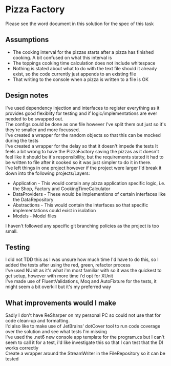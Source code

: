 # Pizza Factory

Please see the word document in this solution for the spec of this task

## Assumptions

-	The cooking interval for the pizzas starts after a pizza has finished cooking. A bit confused on what this interval is
-	The toppings cooking time calculation does not include whitespace
-	Nothing is stated about what to do with the text file should it already exist, so the code currently just appends to an existing file
-	That writing to the console when a pizza is written to a file is OK

## Design notes
I've used dependency injection and interfaces to register everything as it provides good flexiblity for testing and if logic/implementations are ever needed to be swapped out.  
The configs could be done as one file however I've split them out just so it's they're smaller and more focussed.  
I've created a wrapper for the random objects so that this can be mocked during the tests  
I've created a wrapper for the delay so that it doesn't impede the tests
It feels a bit wrong to have the PizzaFactory saving the pizzas as it doesn't feel like it should be it's responsibility, but the requirements stated it had to be written to file after it cooked so it was just simpler to do it in there.  
I've left things in one project however if the project were larger I'd break it down into the following projects/Layers:
-	Application - This would contain any pizza application specific logic, i.e. the Shop, Factory and CookingTimeCalculator
-	DataProviders - These would be implementions of certain interfaces like the DataRepository
-	Abstractions - This would contain the interfaces so that specific implementations could exist in isolation
-	Models - Model files

I haven't followed any specific git branching policies as the project is too small.

## Testing
I did not TDD this as I was unsure how much time I'd have to do this, so I added the tests after using the red, green, refactor process    
I've used NUnit as it's what i'm most familiar with so it was the quickest to get setup, however with more time i'd opt for XUnit    
I've made use of FluentValidations, Moq and AutoFixture for the tests, it might seem a bit overkill but it's my preferred way  

## What improvements would I make
Sadly I don't have ReSharper on my personal PC so could not use that for code clean-up and formatting.   
I'd also like to make use of JetBrains' dotCover tool to run code coverage over the solution and see what tests I'm missing  
I've used the .net6 new console app template for the program.cs but I can't seem to call it for a test, i'd like investigate this so that I can test that the DI works correctly  
Create a wrapper around the StreamWriter in the FileRepository so it can be tested  